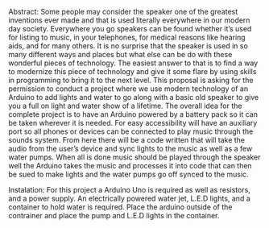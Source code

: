 Abstract: Some people may consider the speaker one of the greatest inventions ever made and that is used literally everywhere in our modern day society. Everywhere you go speakers can be found whether it’s used for listing to music, in your telephones, for medical reasons like hearing aids, and for many others.  It is no surprise that the speaker is used in so many different ways and places but what else can be do with these wonderful pieces of technology. The easiest answer to that is to find a way to modernize this piece of technology and give it some flare by using skills in programming to bring it to the next level. This proposal is asking for the permission to conduct a project where we use modern technology of an Arduino to add lights and water to go along with a basic old speaker to give you a full on light and water show of a lifetime. The overall idea for the complete project is to have an Arduino powered by a battery pack so it can be taken wherever it is needed. For easy accessibility will have an auxiliary port so all phones or devices can be connected to play music through the sounds system. From here there will be a code written that will take the audio from the user’s device and sync lights to the music as well as a few water pumps. When all is done music should be played through the speaker well the Arduino takes the music and processes it into code that can then be sued to make lights and the water pumps go off synced to the music. 

Instalation: For this project a Arduino Uno is required as well as resistors, and a power supply. An electrically powered water jet, L.E.D lights, and a container to hold water is required. Place the arduino outside of the contrainer and place the pump and L.E.D lights in the container. 
